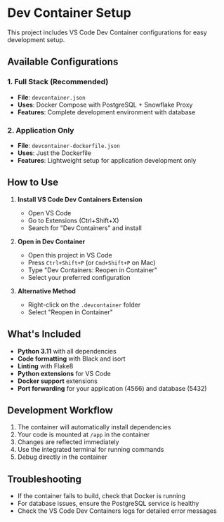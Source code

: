 # Dev Container Setup

This project includes VS Code Dev Container configurations for easy development setup.

## Available Configurations

### 1. Full Stack (Recommended)
- **File**: `devcontainer.json`
- **Uses**: Docker Compose with PostgreSQL + Snowflake Proxy
- **Features**: Complete development environment with database

### 2. Application Only
- **File**: `devcontainer-dockerfile.json`
- **Uses**: Just the Dockerfile
- **Features**: Lightweight setup for application development only

## How to Use

1. **Install VS Code Dev Containers Extension**
   - Open VS Code
   - Go to Extensions (Ctrl+Shift+X)
   - Search for "Dev Containers" and install

2. **Open in Dev Container**
   - Open this project in VS Code
   - Press `Ctrl+Shift+P` (or `Cmd+Shift+P` on Mac)
   - Type "Dev Containers: Reopen in Container"
   - Select your preferred configuration

3. **Alternative Method**
   - Right-click on the `.devcontainer` folder
   - Select "Reopen in Container"

## What's Included

- **Python 3.11** with all dependencies
- **Code formatting** with Black and isort
- **Linting** with Flake8
- **Python extensions** for VS Code
- **Docker support** extensions
- **Port forwarding** for your application (4566) and database (5432)

## Development Workflow

1. The container will automatically install dependencies
2. Your code is mounted at `/app` in the container
3. Changes are reflected immediately
4. Use the integrated terminal for running commands
5. Debug directly in the container

## Troubleshooting

- If the container fails to build, check that Docker is running
- For database issues, ensure the PostgreSQL service is healthy
- Check the VS Code Dev Containers logs for detailed error messages 